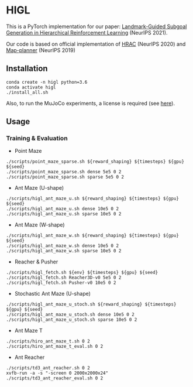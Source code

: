 # HIGL
This is a PyTorch implementation for our paper: [Landmark-Guided Subgoal Generation in Hierarchical Reinforcement Learning](https://arxiv.org/abs/2110.13625) (NeurIPS 2021).

Our code is based on official implementation of [HRAC](https://github.com/trzhang0116/HRAC) (NeurIPS 2020) and
[Map-planner](https://github.com/FangchenLiu/map_planner) (NeurIPS 2019)
## Installation
```
conda create -n higl python=3.6
conda activate higl
./install_all.sh
```

Also, to run the MuJoCo experiments, a license is required (see [here](https://www.roboti.us/license.html)).

## Usage
### Training & Evaluation
- Point Maze
```
./scripts/point_maze_sparse.sh ${reward_shaping} ${timesteps} ${gpu} ${seed}
./scripts/point_maze_sparse.sh dense 5e5 0 2
./scripts/point_maze_sparse.sh sparse 5e5 0 2
```

- Ant Maze (U-shape)
```
./scripts/higl_ant_maze_u.sh ${reward_shaping} ${timesteps} ${gpu} ${seed}
./scripts/higl_ant_maze_u.sh dense 10e5 0 2
./scripts/higl_ant_maze_u.sh sparse 10e5 0 2
```

- Ant Maze (W-shape)
```
./scripts/higl_ant_maze_w.sh ${reward_shaping} ${timesteps} ${gpu} ${seed}
./scripts/higl_ant_maze_w.sh dense 10e5 0 2
./scripts/higl_ant_maze_w.sh sparse 10e5 0 2
```

- Reacher & Pusher
```
./scripts/higl_fetch.sh ${env} ${timesteps} ${gpu} ${seed}
./scripts/higl_fetch.sh Reacher3D-v0 5e5 0 2
./scripts/higl_fetch.sh Pusher-v0 10e5 0 2
```

- Stochastic Ant Maze (U-shape)
```
./scripts/higl_ant_maze_u_stoch.sh ${reward_shaping} ${timesteps} ${gpu} ${seed}
./scripts/higl_ant_maze_u_stoch.sh dense 10e5 0 2
./scripts/higl_ant_maze_u_stoch.sh sparse 10e5 0 2
```

- Ant Maze T
```
./scripts/hiro_ant_maze_t.sh 0 2
./scripts/hiro_ant_maze_t_eval.sh 0 2
```

- Ant Reacher
```
./scripts/td3_ant_reacher.sh 0 2
xvfb-run -a -s "-screen 0 2000x2000x24" ./scripts/td3_ant_reacher_eval.sh 0 2
```